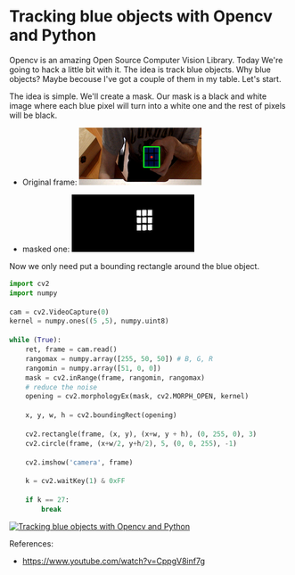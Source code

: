 
Tracking blue objects with Opencv and Python
======

Opencv is an amazing Open Source Computer Vision Library. Today We're going to hack a little bit with it. The idea is track blue objects. Why blue objects? Maybe becouse I've got a couple of them in my table. Let's start.

The idea is simple. We'll create a mask. Our mask is a black and white image where each blue pixel will turn into a white one and the rest of pixels will be black.

* Original frame:
![Original](imgs/original.png)

* masked one:
![Mask](imgs/mask.png)

Now we only need put a bounding rectangle around the blue object.

```python
import cv2
import numpy

cam = cv2.VideoCapture(0)
kernel = numpy.ones((5 ,5), numpy.uint8)

while (True):
    ret, frame = cam.read()
    rangomax = numpy.array([255, 50, 50]) # B, G, R
    rangomin = numpy.array([51, 0, 0])
    mask = cv2.inRange(frame, rangomin, rangomax)
    # reduce the noise
    opening = cv2.morphologyEx(mask, cv2.MORPH_OPEN, kernel)

    x, y, w, h = cv2.boundingRect(opening)

    cv2.rectangle(frame, (x, y), (x+w, y + h), (0, 255, 0), 3)
    cv2.circle(frame, (x+w/2, y+h/2), 5, (0, 0, 255), -1)

    cv2.imshow('camera', frame)

    k = cv2.waitKey(1) & 0xFF

    if k == 27:
        break
```

[![Tracking blue objects with Opencv and Python](https://img.youtube.com/vi/7P_D6RTJaJY/0.jpg)](https://www.youtube.com/watch?v=7P_D6RTJaJY)

References:
* https://www.youtube.com/watch?v=CppgV8inf7g